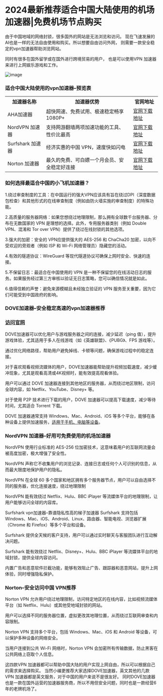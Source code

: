 # 2024最新推荐适合中国大陆使用的机场加速器|免费机场节点购买

由于中国地域的网络封锁，很多国外的网站是无法浏览和访问。 现在飞速发展的AI也是一样的无法自由使用和购买。所以想要自由访问外网， 则需要一款安全稳定的vpn加速器帮助浏览网站。

同时有很多在国外留学或在国外进行跨境贸易的用户， 也是可以使用VPN 加速器来进行上网娱乐游戏和工作。

![image](https://github.com/user-attachments/assets/af6da487-89f8-4b3c-a344-f11030179b93)

### 适合中国大陆使用的vpn加速器–预览表

<table>
  <tr>
    <th>加速器名称</th>
    <th>加速器优势</th>
    <th>官网地址</th>
  </tr>
  <tr>
    <td>AHA加速器</td>
    <td>超快网速、免费试用、极速稳定畅享1080P+</td>
    <td><a href="https://dove8.cc/a.php?alavBTtF8UB">官网下载地址</a></td>
  </tr>
 
 <tr>
    
   <td>NordVPN 加速器</td>
   
   <td>支持网游翻墙两项加速功能的工具、性价比最高</td>
   
   <td><a href="https://dove8.cc/a.php?alavBTtF8UB">官网下载地址</a></td>
 
 </tr>
  
 <tr>
    
   <td>Surfshark 加速器</td>
    
   <td>经济实惠的中国 VPN，速度快如闪电</td>
    
   <td><a href="https://dove8.cc/a.php?alavBTtF8UB">官网下载地址</a></td>
  
 </tr>
  
 <tr>
    
   <td>Norton 加速器</td>
    
   <td>最久的免费、可白嫖一个月会员、安全稳定好连接</td>
   
  <td><a href="https://dove8.cc/a.php?alavBTtF8UB">官网下载地址</a></td>
  
 </tr>

 </table>

 ### 如何选择最适合中国的小飞机加速器？
 
1.绕过审查制度的工具：在中国运行的强大VPN应该具有旨在绕过DPI（深度数据包检查）和其他形式的在线审查制度（例如由防火墙实施的审查制度）的特殊功能。

2.高质量的服务器网络：如果您想绕过地理限制，那么拥有全球数千台服务器、分布在无数国家的 VPN 是理想的选择。此外，专用服务器类别（例如 Double VPN、混淆和 Tor over VPN）提供了绕过在线封锁的其他选项。

3.强大的加密：安全的 VPN应提供强大的 AES-256 和 ChaCha20 加密，以向不受欢迎的旁观者（例如 ISP 和 Wi-Fi 网络管理员）隐藏您的活动。

4.有效的隧道协议：WireGuard 等现代隧道协议可确保上网时安全、快速的连接。

5.不保留日志：最适合在中国使用的 VPN 是一种不保留您的在线活动日志的服务。如果服务经过第三方审核以验证无日志策略，您可以确信情况就是如此。

6.值得信赖的声誉：避免来源模糊且未经独立验证的 VPN 服务至关重要，因为它们可能受到中国政府的影响。

### DOVE加速器–安全稳定高速的vpn加速器推荐
### [访问官网](https://dove8.cc/a.php?alavBTtF8UB)

DOVE加速器可以优化用户与游戏服务器之间的连接，减少延迟（ping 值），提升游戏体验，尤其适用于多人在线游戏（如《英雄联盟》、《PUBG》、FPS 游戏等）。

通过优化网络路径，帮助用户避免掉线、卡顿等问题，确保游戏过程中的稳定连接。

对于喜欢观看视频流媒体的用户，DOVE加速器能帮助提升视频加载速度，减少缓冲现象，尤其是观看高清或4K视频时，能有效提高观看体验。

用户可以通过 DOVE 加速器连接到其他地区的服务器，从而绕过地区限制，访问全球内容，如 Netflix、YouTube、Disney+ 等。

对于使用 P2P 技术进行下载的用户，DOVE 加速器可以提高下载速度，减少等待时间，尤其适合 Torrent 下载。

DOVE 加速器通常支持 Windows、Mac、Android、iOS 等多个平台，能够在各种设备上提供加速服务，[适用于手机、电脑等设备](https://dove8.cc/a.php?alavBTtF8UB)。

### NordVPN 加速器–好用可免费使用的机场加速器

NordVPN 使用行业标准的 AES-256 位加密技术，这意味着用户的互联网流量会被高度加密，极大增强了安全性。

NordVPN 声称它不收集用户的浏览记录、连接日志或任何个人可识别的信息，从而最大限度地保护用户的隐私。

NordVPN 在全球 60 多个国家和地区拥有多个服务器节点，用户可以自由选择不同的服务器，优化连接速度，绕过地理限制

NordVPN 能有效绕过 Netflix、Hulu、BBC iPlayer 等流媒体平台的地理限制，让用户能够访问全球的内容库。

Surfshark vpn加速器–靠谱隐私性高的梯子加速器
Surfshark 支持包括 Windows、Mac、iOS、Android、Linux、路由器、智能电视、浏览器扩展（Chrome 和 Firefox）等多个平台和设备。

Surfshark 提供全天候的客户支持，用户可以通过实时聊天与客服团队进行互动解决问题。

Surfshark 能有效绕过 Netflix、Disney+、Hulu、BBC iPlayer 等流媒体平台的地域封锁，提供全球内容访问。

内置广告和恶意软件拦截功能，能够有效阻止广告、跟踪器和恶意网站，提升上网体验，同时增强隐私保护。

### Norton–安全访问中国 VPN推荐

Norton VPN 允许用户绕过地理限制，访问特定地区的在线内容，比如视频流媒体平台（如 Netflix、Hulu）或其他受地域封锁的网站。

用户可以选择不同的服务器位置，虚拟更改其地理位置，从而绕过互联网审查和内容限制。

Norton VPN 支持多个平台，包括 Windows、Mac、iOS 和 Android 等设备，可以保护多种设备的网络安全。

当用户连接到公共 Wi-Fi 网络时，Norton VPN 会加密所有传输数据，防止黑客在公共网络上窃取个人信息。

这四款VPN 加速器都可以帮助中国大陆的用户实现上网自由，所以可以根据自己的需求来选择购买。 当然小编更推荐大家选择DOVE加速器，英文其他的几款VPN 加速器都是英文服务，对于中国的用户来说不是很友好。 
同时DOVE加速器也是一款在国外运营的加速器服务商，所以不用但安全问题，同时也是一款经营6年的老牌机场了。
